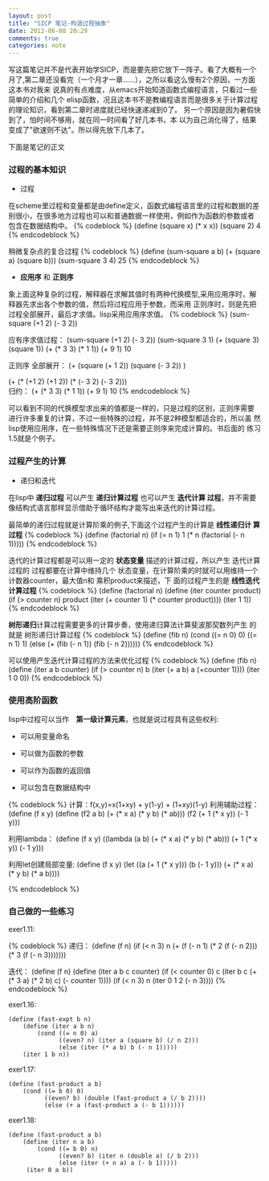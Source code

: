 ```yaml
---
layout: post
title: "SICP 笔记-构造过程抽象"
date: 2012-06-08 20:29
comments: true
categories: note
---
```


写这篇笔记并不是代表开始学SICP，而是要先把它放下一阵子。看了大概有一个
月了,第二章还没看完（一个月才一章……），之所以看这么慢有2个原因，一方面这本书对我来
说真的有点难度，从emacs开始知道函数式编程语言，只看过一些简单的介绍和几个
elisp函数，况且这本书不是教编程语言而是很多关于计算过程的理论知识，看到第二章时进度就已经快速递减到0了。
另一个原因是因为暑假快到了，怕时间不够用，就在同一时间看了好几本书，本
以为自己消化得了，结果变成了"欲速则不达"。所以得先放下几本了。

下面是笔记的正文
### 过程的基本知识

* 过程

在scheme里过程和变量都是由define定义，函数式编程语言里的过程和数据的差
别很小，在很多地方过程也可以和普通数据一样使用，例如作为函数的参数或者
包含在数据结构中。
{% codeblock %}
(define (square x) (* x x))
(square 2)
4
{% endcodeblock %}

稍微复杂点的复合过程
{% codeblock %}
(define (sum-square a b) 
    (+ (square a) (square b)))
(sum-square 3 4)
25
{% endcodeblock %}

*  **应用序** 和 **正则序**

象上面这种复杂的过程，解释器在求解其值时有两种代换模型,采用应用序时，解释器先求出各个参数的值，然后将过程应用于参数，而采用
正则序时，则是先把过程全部展开，最后才求值。lisp采用应用序求值。
{% codeblock %}
(sum-square (+1 2) (- 3 2))

应有序求值过程：
(sum-square (+1 2) (- 3 2))
(sum-square 3 1)
(+ (square 3) (square 1))
(+ (* 3 3) (* 1 1))
(+ 9 1)
10

正则序
全部展开：
(+   (square  (+ 1 2))    (square  (- 3 2)) )
    
(+   (* (+1 2) (+1 2))    (* (- 3 2) (- 3 2)))    
归约：
(+ (* 3 3) (* 1 1))
(+ 9 1)
10
{% endcodeblock %}

可以看到不同的代换模型求出来的值都是一样的，只是过程的区别，正则序需要
进行许多重复的计算，不过一些特殊的过程，并不是2种模型都适合的，所以虽
然lisp使用应用序，在一些特殊情况下还是需要正则序来完成计算的。书后面的
练习1.5就是个例子。

### 过程产生的计算

* 递归和迭代
 
 在lisp中 **递归过程** 可以产生 **递归计算过程** 也可以产生 **迭代计算
 过程**，并不需要像结构式语言那样显示借助于循环结构才能写出来迭代的计算过程。
 
 最简单的递归过程就是计算阶乘的例子,下面这个过程产生的计算是 **线性递归计
 算过程** 
 {% codeblock %}
 (define (factorial n)
     (if (= n 1)
         1
         (* n (factorial (- n 1)))))
 {% endcodeblock %}
 
 迭代的计算过程都是可以用一定的 **状态变量** 描述的计算过程，所以产生
 迭代计算过程的 过程都要在计算中维持几个 状态变量，在计算阶乘的时就可以用维持一个 计数器counter，最大值n和 乘积product来描述，下
 面的过程产生的是 **线性迭代计算过程**
 {% codeblock %}
 (define (factorial n)
     (define (iter counter product)
         (if (> counter n)
             product
             (iter (+ counter 1) (* counter product))))
     (iter 1 1))
 {% endcodeblock %}
 
 **树形递归**计算过程需要更多的计算步奏，使用递归算法计算斐波那契数列产生
 的就是 树形递归计算过程
 {% codeblock %}
 (define (fib n)
    (cond ((= n 0) 0)
          ((= n 1) 1)
          (else (+ (fib (- n 1))
                   (fib (- n 2))))))
 {% endcodeblock %}
 
 可以使用产生迭代计算过程的方法来优化过程
 {% codeblock %}
(define (fib n)
    (define (iter a b counter) 
        (if (> counter n)
            b
            (iter (+ a b) a (+counter 1))))
    (iter 1 0 0))
 {% endcodeblock %}

### 使用高阶函数
lisp中过程可以当作　**第一级计算元素**，也就是说过程具有这些权利:

* 可以用变量命名

* 可以做为函数的参数

* 可以作为函数的返回值

* 可以包含在数据结构中

 {% codeblock %}
 计算：f(x,y)=x(1+xy) + y(1-y) + (1+xy)(1-y)
 利用辅助过程：
 (define (f x y)
     (define (f2 a b)
         (+ (* x a)
             (* y b)
              (* ab)))
     (f2 (+ 1 (* x y))
         (- 1 y)))
         
 利用lambda：
 (define (f x y)
     ((lambda (a b)
         (+ (* x a)
             (* y b)
             (* ab)))
         (+ 1 (* x y))
         (- 1 y)))
         
 利用let创建局部变量:
 (define (f x y)
     (let ((a (+ 1 (* x y)))
          (b (- 1 y)))
          (+ (* x a) 
              (* y b) 
              (* a b))))
 
 {% endcodeblock %}

### 自己做的一些练习
exer1.11: 

{% codeblock %}
递归：
(define (f n)
    (if (< n 3)
        n
        (+ (f (- n 1)
            (* 2 (f (- n 2)))
            (* 3 (f (- n 3)))))))

迭代：
(define (f n)
    (define (iter a b c counter)
        (if (< counter 0)
            c 
            (iter b c (+ (* 3 a)
                          (* 2 b)
                          c) (- counter 1))))
    (if (< n 3)
        n
        (iter 0 1 2 (- n 3))))
{% endcodeblock %}

exer1.16:
```
(define (fast-expt b n)
    (define (iter a b n)
        (cond ((= n 0) a)
              ((even? n) (iter a (square b) (/ n 2)))
              (else (iter (* a b) b (- n 1)))))
    (iter 1 b n))
```             
exer1.17:
```
(define (fast-product a b)
    (cond ((= b 0) 0)
          ((even? b) (double (fast-product a (/ b 2))))
          (else (+ a (fast-product a (- b 1))))))
```           
exer1.18:
```
(define (fast-product a b)
    (define (iter n a b)
        (cond ((= b 0) n)
              ((even? b) (iter n (double a) (/ b 2)))
              (else (iter (+ n a) a (- b 1)))))
     (iter 0 a b))
```
